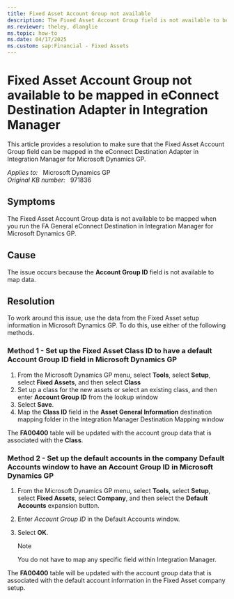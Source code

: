 ```yaml
---
title: Fixed Asset Account Group not available
description: The Fixed Asset Account Group field is not available to be mapped in the eConnect Destination Adapter in Integration Manager for Microsoft Dynamics GP.
ms.reviewer: theley, dlanglie
ms.topic: how-to
ms.date: 04/17/2025
ms.custom: sap:Financial - Fixed Assets
---
```

# Fixed Asset Account Group not available to be mapped in eConnect Destination Adapter in Integration Manager

This article provides a resolution to make sure that the Fixed Asset Account Group field can be mapped in the eConnect Destination Adapter in Integration Manager for Microsoft Dynamics GP.

_Applies to:_ &nbsp; Microsoft Dynamics GP  
_Original KB number:_ &nbsp; 971836

## Symptoms

The Fixed Asset Account Group data is not available to be mapped when you run the FA General eConnect Destination in Integration Manager for Microsoft Dynamics GP.

## Cause

The issue occurs because the **Account Group ID** field is not available to map data.

## Resolution

To work around this issue, use the data from the Fixed Asset setup information in Microsoft Dynamics GP. To do this, use either of the following methods.

### Method 1 - Set up the Fixed Asset Class ID to have a default Account Group ID field in Microsoft Dynamics GP

1. From the Microsoft Dynamics GP menu, select **Tools**, select **Setup**, select **Fixed Assets**, and then select **Class**
2. Set up a class for the new assets or select an existing class, and then enter **Account Group ID** from the lookup window
3. Select **Save**.
4. Map the **Class ID** field in the **Asset General Information** destination mapping folder in the Integration Manager Destination Mapping window

The **FA00400** table will be updated with the account group data that is associated with the **Class**.

### Method 2 - Set up the default accounts in the company Default Accounts window to have an Account Group ID in Microsoft Dynamics GP

1. From the Microsoft Dynamics GP menu, select **Tools**, select **Setup**, select **Fixed Assets**, select **Company**, and then select the **Default Accounts** expansion button.
2. Enter *Account Group ID* in the Default Accounts window.
3. Select **OK**.

    > [!NOTE]
    > You do not have to map any specific field within Integration Manager.

The **FA00400** table will be updated with the account group data that is associated with the default account information in the Fixed Asset company setup.
